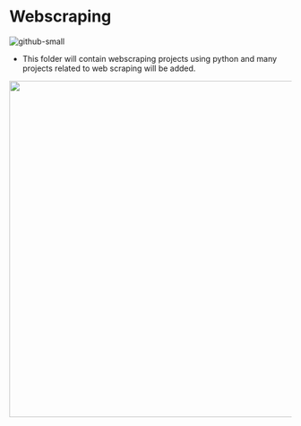 # <b>Webscraping</b>

![github-small](https://www.thewindowsclub.com/wp-content/uploads/2019/03/Web-Scraping.jpg)

- This folder will contain webscraping projects using python and many projects related to web scraping will be added.

<img src="https://miro.medium.com/max/1132/1*G_HA1qyqT9aqmLoh3bWwTw.png" width="1000" height="600" />

